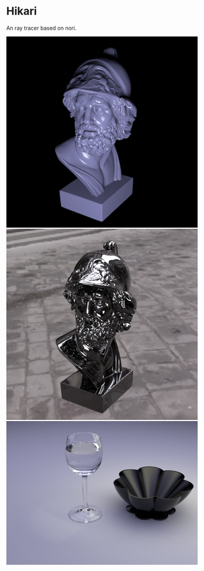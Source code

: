 # Hikari

An ray tracer based on nori.

![](https://github.com/BlauHimmel/Hikari/blob/master/screenshot/Ajax.png)
![](https://github.com/BlauHimmel/Hikari/blob/master/screenshot/Ajax-conductor.png)
![](https://github.com/BlauHimmel/Hikari/blob/master/screenshot/Table.png)